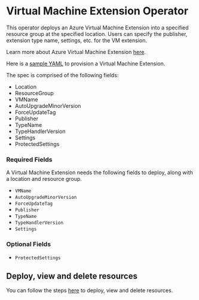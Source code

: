 # Virtual Machine Extension Operator

This operator deploys an Azure Virtual Machine Extension into a specified resource group at the specified location. Users can specify the publisher, extension type name, settings, etc. for the VM extension.

Learn more about Azure Virtual Machine Extension [here](https://docs.microsoft.com/en-us/rest/api/compute/virtualmachineextensions).

Here is a [sample YAML](/config/samples/azure_v1alpha1_azurevirtualmachineextension.yaml) to provision a Virtual Machine Extension.

The spec is comprised of the following fields:

* Location
* ResourceGroup
* VMName
* AutoUpgradeMinorVersion
* ForceUpdateTag
* Publisher
* TypeName
* TypeHandlerVersion
* Settings
* ProtectedSettings

### Required Fields

A Virtual Machine Extension needs the following fields to deploy, along with a location and resource group.

* `VMName`
* `AutoUpgradeMinorVersion`
* `ForceUpdateTag`
* `Publisher`
* `TypeName`
* `TypeHandlerVersion`
* `Settings`

### Optional Fields

* `ProtectedSettings`

## Deploy, view and delete resources

You can follow the steps [here](/docs/customresource.md) to deploy, view and delete resources.
